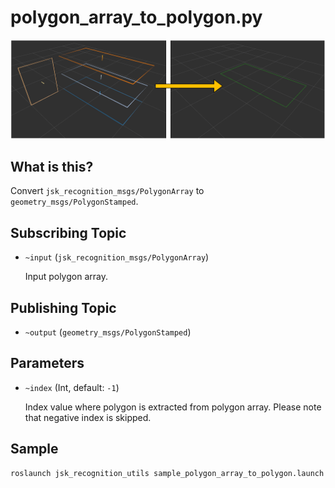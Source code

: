 # polygon_array_to_polygon.py

![](images/polygon_array_to_polygon.png)

## What is this?

Convert `jsk_recognition_msgs/PolygonArray` to `geometry_msgs/PolygonStamped`.


## Subscribing Topic

* `~input` (`jsk_recognition_msgs/PolygonArray`)

  Input polygon array.


## Publishing Topic

* `~output` (`geometry_msgs/PolygonStamped`)


## Parameters

* ``~index`` (Int, default: ``-1``)

  Index value where polygon is extracted from polygon array.
  Please note that negative index is skipped.


## Sample

```bash
roslaunch jsk_recognition_utils sample_polygon_array_to_polygon.launch
```
